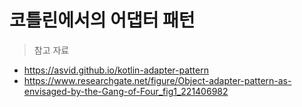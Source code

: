# 코틀린에서의 어댑터 패턴

> 참고 자료

- https://asvid.github.io/kotlin-adapter-pattern
- https://www.researchgate.net/figure/Object-adapter-pattern-as-envisaged-by-the-Gang-of-Four_fig1_221406982

